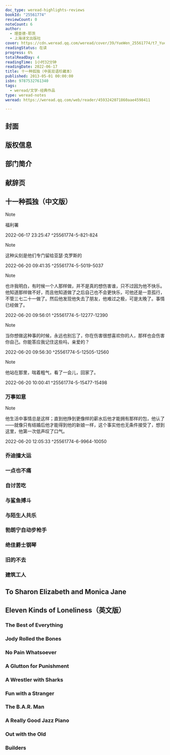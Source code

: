 ```yaml
---
doc_type: weread-highlights-reviews
bookId: "25561774"
reviewCount: 0
noteCount: 6
author:
  - 理查德·耶茨
  - 上海译文出版社
cover: https://cdn.weread.qq.com/weread/cover/39/YueWen_25561774/t7_YueWen_25561774.jpg
readingStatus: 在读
progress: 6%
totalReadDay: 4
readingTime: 1小时32分钟
readingDate: 2022-06-17
title: 十一种孤独（中英双语珍藏本）
published: 2013-05-01 00:00:00
isbn: 9787532761340
tags:
  - weread/文学-经典作品
type: weread-notes
weread: https://weread.qq.com/web/reader/4593242071860aae4598411

---
```



## 封面

## 版权信息

## 部门简介

## 献辞页

## 十一种孤独（中文版）

> [!NOTE] 
> 福利署
> 
> 2022-06-17 23:25:47 ^25561774-5-821-824

> [!NOTE] 
> 这种尖刻是他们专门留给亚瑟·克罗斯的
> 
> 2022-06-20 09:41:35 ^25561774-5-5019-5037

> [!NOTE] 
> 也许我明白，有时候一个人那样做，并不是真的想伤害谁，只不过因为他不快乐。他知道那样做不好，而且他知道做了之后自己也不会更快乐，可他还是一意孤行，不管三七二十一做了。然后他发现他失去了朋友，他难过之极，可是太晚了。事情已经做了。
> 
> 2022-06-20 09:56:01 ^25561774-5-12277-12390

> [!NOTE] 
> 当你想做这种事的时候，永远也别忘了，你在伤害很想喜欢你的人，那样也会伤害你自己。你能答应我记住这些吗，亲爱的？
> 
> 2022-06-20 09:56:30 ^25561774-5-12505-12560

> [!NOTE] 
> 他站在那里，喘着粗气，看了一会儿，回家了。
> 
> 2022-06-20 10:00:41 ^25561774-5-15477-15498

### 万事如意

> [!NOTE] 
> 他生活中事情总是这样；直到他挣到更像样的薪水后他才能拥有那样的包，他认了——就像只有结婚后他才能得到他的新娘一样，这个事实他也无条件接受了，想到这里，他第一次低声叹了口气。
> 
> 2022-06-20 12:05:33 ^25561774-6-9964-10050

### 乔迪撞大运

### 一点也不痛

### 自讨苦吃

### 与鲨鱼搏斗

### 与陌生人共乐

### 勃朗宁自动步枪手

### 绝佳爵士钢琴

### 旧的不去

### 建筑工人

## To Sharon Elizabeth and Monica Jane

## Eleven Kinds of Loneliness（英文版）

### The Best of Everything

### Jody Rolled the Bones

### No Pain Whatsoever

### A Glutton for Punishment

### A Wrestler with Sharks

### Fun with a Stranger

### The B.A.R. Man

### A Really Good Jazz Piano

### Out with the Old

### Builders

